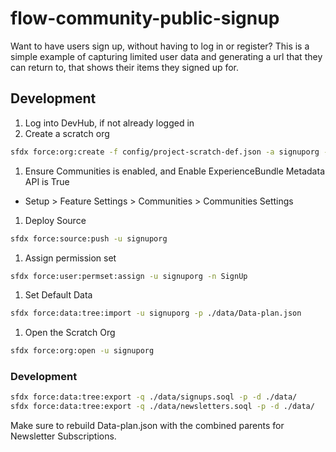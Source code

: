 # flow-community-public-signup

Want to have users sign up, without having to log in or register? This is a simple example of capturing limited user data and generating a url that they can return to, that shows their items they signed up for.

## Development

1. Log into DevHub, if not already logged in
1. Create a scratch org
  ```sh
  sfdx force:org:create -f config/project-scratch-def.json -a signuporg -s
  ```
1. Ensure Communities is enabled, and Enable ExperienceBundle Metadata API is True
  * Setup > Feature Settings > Communities > Communities Settings
1. Deploy Source
  ```sh
  sfdx force:source:push -u signuporg
  ```
1. Assign permission set
  ```sh
  sfdx force:user:permset:assign -u signuporg -n SignUp
  ```
1. Set Default Data
  ```sh
  sfdx force:data:tree:import -u signuporg -p ./data/Data-plan.json
  ```
1. Open the Scratch Org
  ```sh
  sfdx force:org:open -u signuporg
  ```

### Development

```sh
sfdx force:data:tree:export -q ./data/signups.soql -p -d ./data/
sfdx force:data:tree:export -q ./data/newsletters.soql -p -d ./data/
```

Make sure to rebuild Data-plan.json with the combined parents for Newsletter Subscriptions.